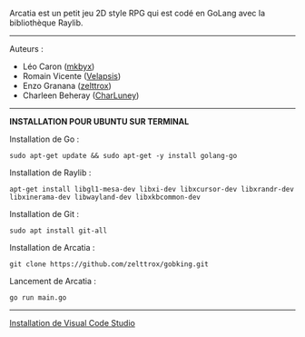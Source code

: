 Arcatia est un petit jeu 2D style RPG qui est
codé en GoLang avec la bibliothèque Raylib.

------------------------

Auteurs :
- Léo Caron ([mkbyx](https://github.com/mkbyx))
- Romain Vicente ([Velapsis](https://github.com/Velapsis))
- Enzo Granana ([zelttrox](https://github.com/zelttrox))
- Charleen Beheray ([CharLuney](https://github.com/CharLuney))

------------------------

__INSTALLATION POUR UBUNTU SUR TERMINAL__

Installation de Go :
```
sudo apt-get update && sudo apt-get -y install golang-go 
```

Installation de Raylib :
```
apt-get install libgl1-mesa-dev libxi-dev libxcursor-dev libxrandr-dev libxinerama-dev libwayland-dev libxkbcommon-dev
```

Installation de Git :
```
sudo apt install git-all
```

Installation de Arcatia :
```
git clone https://github.com/zelttrox/gobking.git
```

Lancement de Arcatia :
```
go run main.go
```

------------------------

[Installation de Visual Code Studio](https://code.visualstudio.com/download)
